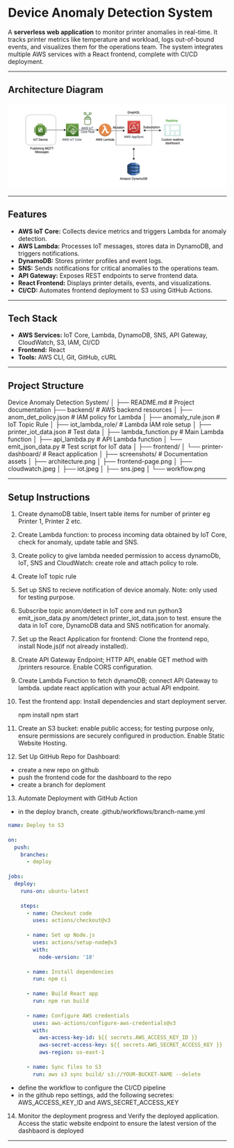# Device Anomaly Detection System

A **serverless web application** to monitor printer anomalies in real-time. It tracks printer metrics like temperature and workload, logs out-of-bound events, and visualizes them for the operations team. The system integrates multiple AWS services with a React frontend, complete with CI/CD deployment.

---

## Architecture Diagram

![Architecture Diagram](./screenshots/architecture.jpeg)

---

## Features

- **AWS IoT Core:** Collects device metrics and triggers Lambda for anomaly detection.  
- **AWS Lambda:** Processes IoT messages, stores data in DynamoDB, and triggers notifications.  
- **DynamoDB:** Stores printer profiles and event logs.  
- **SNS:** Sends notifications for critical anomalies to the operations team.  
- **API Gateway:** Exposes REST endpoints to serve frontend data.  
- **React Frontend:** Displays printer details, events, and visualizations.  
- **CI/CD:** Automates frontend deployment to S3 using GitHub Actions.  

---

## Tech Stack

- **AWS Services:** IoT Core, Lambda, DynamoDB, SNS, API Gateway, CloudWatch, S3, IAM, CI/CD  
- **Frontend:** React  
- **Tools:** AWS CLI, Git, GitHub, cURL  

---

## Project Structure


Device Anomaly Detection System/
│
├── README.md                  # Project documentation
├── backend/                   # AWS backend resources
│   ├── anom_det_policy.json   # IAM policy for Lambda
│   ├── anomaly_rule.json      # IoT Topic Rule
│   ├── iot_lambda_role/       # Lambda IAM role setup
│   ├── printer_iot_data.json  # Test data
│   ├── lambda_function.py     # Main Lambda function
│   ├── api_lambda.py          # API Lambda function
│   └── emit_json_data.py      # Test script for IoT data
│
├── frontend/
│   └── printer-dashboard/     # React application
│
├── screenshots/               # Documentation assets
│   ├── architecture.png
│   ├── frontend-page.png
│   ├── cloudwatch.jpeg
│   ├── iot.jpeg
│   ├── sns.jpeg
│   └── workflow.png

---

## Setup Instructions

1. Create dynamoDB table, Insert table items for number of printer eg Printer 1, Printer 2 etc.
2. Create Lambda function: to process incoming data obtained by IoT Core, check for anomaly, update table and SNS.
3. Create policy to give lambda needed permission to access dynamoDb, IoT, SNS and CloudWatch: create role and attach policy to role.
4. Create IoT topic rule
5. Set up SNS to recieve notification of device anomaly.
Note: only used for testing purpose.
6. Subscribe topic anom/detect in IoT core and run python3 emit_json_data.py anom/detect printer_iot_data.json to test. ensure the data in IoT core, DynamoDB data and SNS notification for anomaly.
7. Set up the React Application for frontend: Clone the frontend repo, install Node.js(if not already installed).
8. Create API Gateway Endpoint; HTTP API, enable GET method with /printers resource. Enable CORS configuration.
9. Create Lambda Function to fetch dynamoDB; connect API Gateway to lambda. update react application with your actual API endpoint.
10. Test the frontend app: Install dependencies and start deployment server.

    npm install
    npm start

11. Create an S3 bucket: enable public access; for testing purpose only, ensure permissions are securely configured in production. Enable Static Website Hosting.
12. Set Up GitHub Repo for Dashboard: 
- create a new repo on github
- push the frontend code for the dashboard to the repo
- create a branch for deploment
13. Automate Deployment with GitHub Action
- in the deploy branch, create .github/workflows/branch-name.yml

```yaml
name: Deploy to S3

on:
  push:
    branches:
      - deploy

jobs:
  deploy:
    runs-on: ubuntu-latest

    steps:
      - name: Checkout code
        uses: actions/checkout@v3

      - name: Set up Node.js
        uses: actions/setup-node@v3
        with:
          node-version: '18'

      - name: Install dependencies
        run: npm ci

      - name: Build React app
        run: npm run build

      - name: Configure AWS credentials
        uses: aws-actions/configure-aws-credentials@v3
        with:
          aws-access-key-id: ${{ secrets.AWS_ACCESS_KEY_ID }}
          aws-secret-access-key: ${{ secrets.AWS_SECRET_ACCESS_KEY }}
          aws-region: us-east-1

      - name: Sync files to S3
        run: aws s3 sync build/ s3://YOUR-BUCKET-NAME --delete
  ```

- define the workflow to configure the CI/CD pipeline
- in the github repo settings, add the following secretes: AWS_ACCESS_KEY_ID and AWS_SECRET_ACCESS_KEY
14. Monitor the deployment progress and Verify the deployed application. Access the static website endpoint to ensure the latest version of the dashbaord is deployed

---
